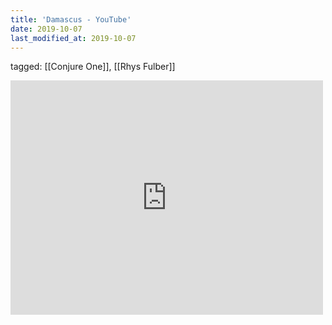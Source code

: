 ```yaml
---
title: 'Damascus - YouTube'
date: 2019-10-07
last_modified_at: 2019-10-07
---
```

tagged: [[Conjure One]], [[Rhys Fulber]]
<iframe allow="accelerometer; autoplay; clipboard-write; encrypted-media; gyroscope; picture-in-picture" allowfullscreen="" frameborder="0" height="375" id="youtube_iframe" src="https://www.youtube.com/embed/bz0pe0yderw?feature=oembed&amp;enablejsapi=1&amp;origin=https://safe.txmblr.com&amp;wmode=opaque" width="500"></iframe>